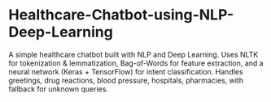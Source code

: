 # Healthcare-Chatbot-using-NLP-Deep-Learning
A simple healthcare chatbot built with NLP and Deep Learning. Uses NLTK for tokenization &amp; lemmatization, Bag-of-Words for feature extraction, and a neural network (Keras + TensorFlow) for intent classification. Handles greetings, drug reactions, blood pressure, hospitals, pharmacies, with fallback for unknown queries.
